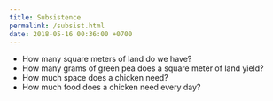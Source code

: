 ```yaml
---
title: Subsistence
permalink: /subsist.html
date: 2018-05-16 00:36:00 +0700
---
```


- How many square meters of land do we have?
- How many grams of green pea does a square meter of land yield?
- How much space does a chicken need?
- How much food does a chicken need every day?
